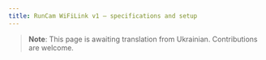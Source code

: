 ```yaml
---
title: RunCam WiFiLink v1 — specifications and setup
---
```


> **Note**: This page is awaiting translation from Ukrainian. Contributions are welcome.
